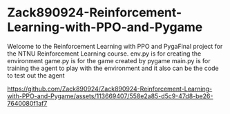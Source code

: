 # Zack890924-Reinforcement-Learning-with-PPO-and-Pygame

Welcome to the Reinforcement Learning with PPO and PygaFinal project for the NTNU Reinforcement Learning course.
env.py is for creating the environment game.py is for the game created by pygame main.py is for training the agent to play with the environment and it also can be the code to test out the agent

https://github.com/Zack890924/Zack890924-Reinforcement-Learning-with-PPO-and-Pygame/assets/113669407/558e2a85-d5c9-47d8-be26-7640080f1af7
